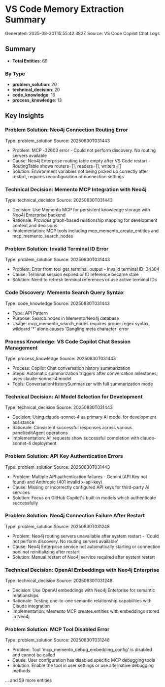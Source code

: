 # VS Code Memory Extraction Summary

Generated: 2025-08-30T15:55:42.382Z
Source: VS Code Copilot Chat Logs

## Summary

- **Total Entities**: 69

### By Type

- **problem_solution**: 20
- **technical_decision**: 20
- **code_knowledge**: 16
- **process_knowledge**: 13

## Key Insights

### Problem Solution: Neo4j Connection Routing Error

Type: problem_solution
Source: 20250830T031443

- Problem: MCP -32603 error - Could not perform discovery. No routing servers available
- Cause: Neo4j Enterprise routing table empty after VS Code restart - RoutingTable shows routers=[], readers=[], writers=[]
- Solution: Environment variables not being picked up correctly after restart, requires reconfiguration of connection settings

### Technical Decision: Memento MCP Integration with Neo4j

Type: technical_decision
Source: 20250830T031443

- Decision: Use Memento MCP for persistent knowledge storage with Neo4j Enterprise backend
- Rationale: Provides graph-based relationship mapping for development context and decisions
- Implementation: MCP tools including mcp_memento_create_entities and mcp_memento_search_nodes

### Problem Solution: Invalid Terminal ID Error

Type: problem_solution
Source: 20250830T031443

- Problem: Error from tool get_terminal_output - Invalid terminal ID: 34304
- Cause: Terminal session expired or ID reference became stale
- Solution: Need to refresh terminal references or use active terminal IDs

### Code Discovery: Memento Search Query Syntax

Type: code_knowledge
Source: 20250830T031443

- Type: API Pattern
- Purpose: Search nodes in Memento/Neo4j database
- Usage: mcp_memento_search_nodes requires proper regex syntax, wildcard '*' alone causes 'Dangling meta character' error

### Process Knowledge: VS Code Copilot Chat Session Management

Type: process_knowledge
Source: 20250830T031443

- Process: Copilot Chat conversation history summarization
- Steps: Automatic summarization triggers after conversation milestones, uses claude-sonnet-4 model
- Tools: ConversationHistorySummarizer with full summarization mode

### Technical Decision: AI Model Selection for Development

Type: technical_decision
Source: 20250830T031443

- Decision: Using claude-sonnet-4 as primary AI model for development assistance
- Rationale: Consistent successful responses across various panel/editAgent operations
- Implementation: All requests show successful completion with claude-sonnet-4 deployment

### Problem Solution: API Key Authentication Errors

Type: problem_solution
Source: 20250830T031443

- Problem: Multiple API authentication failures - Gemini (API Key not found) and Anthropic (401 invalid x-api-key)
- Cause: Missing or incorrectly configured API keys for third-party AI services
- Solution: Focus on GitHub Copilot's built-in models which authenticate successfully

### Problem Solution: Neo4j Connection Failure After Restart

Type: problem_solution
Source: 20250830T031248

- Problem: Neo4j routing servers unavailable after system restart - 'Could not perform discovery. No routing servers available'
- Cause: Neo4j Enterprise service not automatically starting or connection pool not reinitializing after restart
- Solution: Manual restart of Neo4j service required after system restart

### Technical Decision: OpenAI Embeddings with Neo4j Enterprise

Type: technical_decision
Source: 20250830T031248

- Decision: Use OpenAI embeddings with Neo4j Enterprise for semantic relationships
- Rationale: Testing one-to-one semantic relationship capabilities with Claude integration
- Implementation: Memento MCP creates entities with embeddings stored in Neo4j

### Problem Solution: MCP Tool Disabled Error

Type: problem_solution
Source: 20250830T031248

- Problem: Tool 'mcp_memento_debug_embedding_config' is disabled and cannot be called
- Cause: User configuration has disabled specific MCP debugging tools
- Solution: Enable the tool in user settings or use alternative debugging methods

... and 59 more entities
